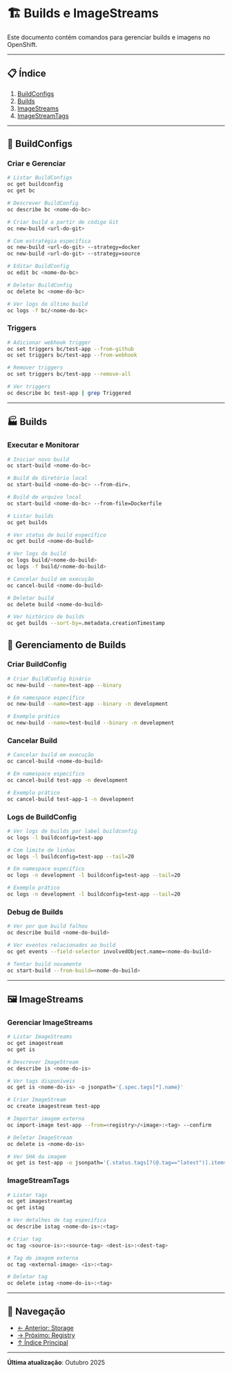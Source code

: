 # 🏗️ Builds e ImageStreams

Este documento contém comandos para gerenciar builds e imagens no OpenShift.

---

## 📋 Índice

1. [BuildConfigs](#buildconfigs)
2. [Builds](#builds)
3. [ImageStreams](#imagestreams)
4. [ImageStreamTags](#imagestreamtags)

---

## 🔧 BuildConfigs

### Criar e Gerenciar
```bash
# Listar BuildConfigs
oc get buildconfig
oc get bc
```

```bash
# Descrever BuildConfig
oc describe bc <nome-do-bc>
```

```bash
# Criar build a partir de código Git
oc new-build <url-do-git>
```

```bash
# Com estratégia específica
oc new-build <url-do-git> --strategy=docker
oc new-build <url-do-git> --strategy=source
```

```bash
# Editar BuildConfig
oc edit bc <nome-do-bc>
```

```bash
# Deletar BuildConfig
oc delete bc <nome-do-bc>
```

```bash
# Ver logs do último build
oc logs -f bc/<nome-do-bc>
```

### Triggers
```bash
# Adicionar webhook trigger
oc set triggers bc/test-app --from-github
oc set triggers bc/test-app --from-webhook
```

```bash
# Remover triggers
oc set triggers bc/test-app --remove-all
```

```bash
# Ver triggers
oc describe bc test-app | grep Triggered
```

---

## 🏭 Builds

### Executar e Monitorar
```bash
# Iniciar novo build
oc start-build <nome-do-bc>
```

```bash
# Build de diretório local
oc start-build <nome-do-bc> --from-dir=.
```

```bash
# Build de arquivo local
oc start-build <nome-do-bc> --from-file=Dockerfile
```

```bash
# Listar builds
oc get builds
```

```bash
# Ver status de build específico
oc get build <nome-do-build>
```

```bash
# Ver logs do build
oc logs build/<nome-do-build>
oc logs -f build/<nome-do-build>
```

```bash
# Cancelar build em execução
oc cancel-build <nome-do-build>
```

```bash
# Deletar build
oc delete build <nome-do-build>
```

```bash
# Ver histórico de builds
oc get builds --sort-by=.metadata.creationTimestamp
```


## 🔧 Gerenciamento de Builds


### Criar BuildConfig
```bash
# Criar BuildConfig binário
oc new-build --name=test-app --binary
```

```bash
# Em namespace específico
oc new-build --name=test-app --binary -n development
```

```bash
# Exemplo prático
oc new-build --name=test-build --binary -n development
```
### Cancelar Build
```bash
# Cancelar build em execução
oc cancel-build <nome-do-build>
```

```bash
# Em namespace específico
oc cancel-build test-app -n development
```

```bash
# Exemplo prático
oc cancel-build test-app-1 -n development
```

### Logs de BuildConfig
```bash
# Ver logs de builds por label buildconfig
oc logs -l buildconfig=test-app
```

```bash
# Com limite de linhas
oc logs -l buildconfig=test-app --tail=20
```

```bash
# Em namespace específico
oc logs -n development -l buildconfig=test-app --tail=20
```

```bash
# Exemplo prático
oc logs -n development -l buildconfig=test-app --tail=20
```


### Debug de Builds
```bash
# Ver por que build falhou
oc describe build <nome-do-build>
```

```bash
# Ver eventos relacionados ao build
oc get events --field-selector involvedObject.name=<nome-do-build>
```

```bash
# Tentar build novamente
oc start-build --from-build=<nome-do-build>
```

---

## 🖼️ ImageStreams

### Gerenciar ImageStreams
```bash
# Listar ImageStreams
oc get imagestream
oc get is
```

```bash
# Descrever ImageStream
oc describe is <nome-do-is>
```

```bash
# Ver tags disponíveis
oc get is <nome-do-is> -o jsonpath='{.spec.tags[*].name}'
```

```bash
# Criar ImageStream
oc create imagestream test-app
```

```bash
# Importar imagem externa
oc import-image test-app --from=<registry>/<image>:<tag> --confirm
```

```bash
# Deletar ImageStream
oc delete is <nome-do-is>
```

```bash
# Ver SHA da imagem
oc get is test-app -o jsonpath='{.status.tags[?(@.tag=="latest")].items[0].image}'
```

### ImageStreamTags
```bash
# Listar tags
oc get imagestreamtag
oc get istag
```

```bash
# Ver detalhes de tag específica
oc describe istag <nome-do-is>:<tag>
```

```bash
# Criar tag
oc tag <source-is>:<source-tag> <dest-is>:<dest-tag>
```

```bash
# Tag de imagem externa
oc tag <external-image> <is>:<tag>
```

```bash
# Deletar tag
oc delete istag <nome-do-is>:<tag>
```

---

## 📖 Navegação

- [← Anterior: Storage](08-storage.md)
- [→ Próximo: Registry](10-registry-imagens.md)
- [↑ Índice Principal](README.md)

---

**Última atualização**: Outubro 2025
